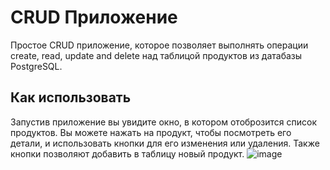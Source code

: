 # CRUD Приложение
Простое CRUD приложение, которое позволяет выполнять операции create, read, update and delete над таблицой продуктов из датабазы PostgreSQL. 
## Как использовать
Запустив приложение вы увидите окно, в котором отоброзится список продуктов. Вы можете нажать на продукт, чтобы посмотреть его детали, и использовать кнопки для его изменения или удаления. Также кнопки позволяют добавить в таблицу новый продукт. ![image](https://user-images.githubusercontent.com/82933148/231476132-16db9993-74f8-41ab-bddc-9ea0f54a3b6c.png)
